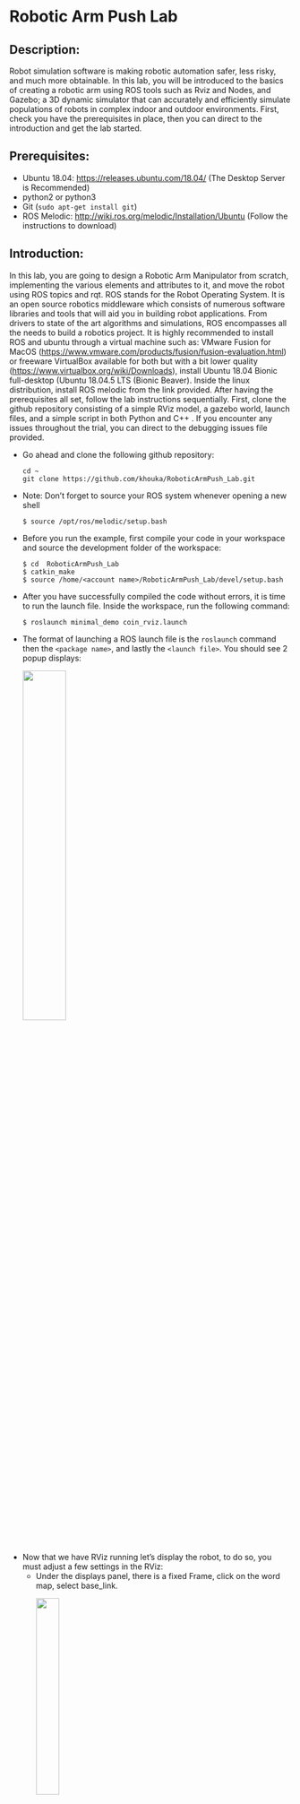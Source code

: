 # Robotic Arm Push Lab 


## Description:
   Robot simulation software is making robotic automation safer, less risky, and much more obtainable. In this lab, you will be introduced to the basics of creating a robotic arm using ROS tools such as Rviz and Nodes, and Gazebo; a 3D dynamic simulator that can accurately and efficiently simulate populations of robots in complex indoor and outdoor environments. First, check you have the prerequisites in place, then you can direct to the introduction and get the lab started. 

## Prerequisites: 
* Ubuntu 18.04: https://releases.ubuntu.com/18.04/ (The Desktop Server is Recommended)
* python2 or python3
* Git (`sudo apt-get install git`)
* ROS Melodic: http://wiki.ros.org/melodic/Installation/Ubuntu (Follow the instructions to download)

## Introduction:
In this lab, you are going to design a Robotic Arm Manipulator from scratch, implementing the various elements and attributes to it, and move the robot using ROS topics and rqt. ROS stands for the Robot Operating System. It is an open source robotics middleware which consists of numerous software libraries and tools that will aid you in building robot applications. From drivers to state of the art algorithms and simulations, ROS encompasses all the needs to build a robotics project. It is highly recommended to install ROS and ubuntu through a virtual machine such as: VMware Fusion for MacOS (https://www.vmware.com/products/fusion/fusion-evaluation.html) or freeware VirtualBox available for both but with a bit lower quality (https://www.virtualbox.org/wiki/Downloads), install Ubuntu 18.04 Bionic full-desktop (Ubuntu 18.04.5 LTS (Bionic Beaver). Inside the linux distribution, install ROS melodic from the link provided. After having the prerequisites all set, follow the lab instructions sequentially. First, clone the github repository consisting of a simple RViz model, a gazebo world, launch files, and a simple script in both Python and C++ . If you encounter any issues throughout the trial, you can direct to the debugging issues file provided.

- Go ahead and clone the following github repository:
  ```
  cd ~
  git clone https://github.com/khouka/RoboticArmPush_Lab.git
  ```
- Note: Don’t forget to source your ROS system whenever opening a new shell
  ```
  $ source /opt/ros/melodic/setup.bash
  ```
- Before you run the example, first compile your code in your workspace and source the development folder of the workspace:
  ```
  $ cd  RoboticArmPush_Lab
  $ catkin_make 
  $ source /home/<account name>/RoboticArmPush_Lab/devel/setup.bash
  ```
- After you have successfully compiled the code without errors, it is time to run the launch file. Inside the workspace, run the following command:
  ```
  $ roslaunch minimal_demo coin_rviz.launch
  ```
- The format of launching a ROS launch file is the `roslaunch` command then the `<package name>`, and lastly the `<launch file>`. You should see 2 popup displays:
  <p align="left">
  <img src="figures/1.png" alt="" width="40%">
  </p>
- Now that we have RViz running let’s display the robot, to do so, you must adjust a few settings in the RViz: 
  - Under the displays panel, there is a fixed Frame, click on the word map, select base_link.
    <p align="left">
    <img src="figures/2.png" alt="" width="30%">
    </p>  
  - There should be an Add bottom, at the bottom part of the RViz, click on the Add ,  scroll down and select the RobotModel. 
  - After adding the RobotModel the robot should appear, you can move the robot using the joint_state_publisher pop up. As you can see by moving joint 1 we are rotating around the z axis, and on joint 2 we are rotating around the y axis.
    <p align="left">
    <img src="https://media.giphy.com/media/5RQvkXs6W7LpfIdhyo/giphy.gif" alt="" width="50%">
    </p>
- Let’s configure and save the progress, so that you won’t have to readjust the settings every time you run the simulation. 
  - After adjusting the settings. Click on File in the top left corner, then `Save Config As`:
    <p align="left">
    <img src="figures/3.png" alt="" width="25%">
    </p>
  - Save the configuration inside the launch directory and name it `coin_config.rviz`
  - Lastly, make an adjustment in the `coin_rviz.launch` file by adding: 
    ```
    args=" -d $(find demo)/launch/coin_config.rviz"
    ```
    after the `type="rviz"` part of the code. Save and close the file. 
- Now if you launch the file again, the robot model should appear, as the adjustments were saved. Now let’s go over some basics of ROS, then we will take a look at the code you just ran. 

## ROS Basics:
In this segment, we will briefly go over some of the basics of using ROS. If you want to further learn about ROS, you can also head to the following link: (http://wiki.ros.org/ROS/Tutorials). 
  1. Workspace:
     A catkin workspace is a folder where you modify, build, and install catkin packages. All your work for a specific   project should be encompassed in a workspace. To create a workspace type:
     ```
     $ mkdir <workspace name>
     ```
     It is also good practice to keep all your packages inside an src folder in the workspace:
     ```
     $ cd <workspace name>
     $ mkdir src
     ```
  2. Package:
     A package is a directory that contains all of the files, programs, libraries, and datasets needed to provide some   useful functionality. Every program that you write in ROS will need to be inside a package. To create a package:
     ```
     $ catkin_create_pkg <package name>
     ```

  3. Adding dependencies:
     Inside your catkin package you will see two files: CMakeLists.txt and package.xml.
     - `CMakeLists.txt`:
       CMakeLists.txt file contains a set of directives and instructions describing the project's  source files and          targets. To add depencies, search for the lines:
       ```
       ## is used, also find other catkin packages
       find_package(catkin REQUIRED)
       ```
       Edit to:
       ```
       ## is used, also find other catkin packages
       find_package(catkin REQUIRED COMPONENTS
       package name
       package name
       )
       ```
     - `Package.xml`:
       The same dependencies you added to your CMakelist.txt, you must add here. 
       ```
       <!--   <doc_depend>doxygen</doc_depend> -->
       <buildtool_depend>catkin</buildtool_depend>
       ```
       Add the dependencies in this format, make you sure you save the file afterwards.
       ```
       <build_depend>package name</build_depend>
       <exec_depend>package name</exec_depend>
       ```
  4. Compiling and sourcing:
     After editing the workspace, you must compile your code using:
     ```
     $ catkin_make
     ```
     After compiling you must source the development folder of workspace:
     ```
     $ source /home/<account name>/<workspace name>/devel/setup.bash
     ```
## The Code Explained
- Since this file is in xml format, the file should start with this header. Defining the version first, then the robot name and the xacro xmlns declaration(the link). 
  ```
  <?xml version="1.0"?> 
  <robot name="coin" xmlns:xacro="http://www.ros.org/wiki/xacro">
  ```
- The blue lines are simply for organization and neatness purposes; think of them as dividers, there are many other ways to format your code. `<!--` is used to comment out code in the xml format.
- The material doesn’t display anything by itself, it must be called in one of the links or joints to be used. Think of them as add ons. Here we define materials for color purposes.
  ```
  <material name="< material name >">
    <color rgba="< The Color specified by four numbers representing r/g/b/a >"/>
  </material>
  ```
- Right after that we have the constant definitions. Here is where you will define any constants. The conversion from degree to radians is shown, because that's the unit used.
  ```
  <xacro:property name="deg" value="0.017453293"/>
  ```
- For the next two categories, the links and the joints, we will have a lengthier explanation as they are the fundamentals of any robot simulation. 

### Links:
The link element describes a rigid body with an inertia, visual features, and collision properties. For now we will only focus on the visual property, you will come across the other two properties throughout the lab. Below is an unmodified version of the code.
  ```
  <link name="< name of the link>">            
     <visual>
         <geometry>
            <box size="<size values"/>
         </geometry>
         <material name ="< color name>"/>
         <origin rpy="<link’s rpy>" xyz="<link’s xyz"/>
     </visual>
  </link>
  ```
<p align="left">
<img src="figures/Links.png" alt="" width="70%" length="180%">
</p>
<p align="left">
<img src="figures/xyzandrpy.png" alt="" width="60%">
</p>

### Joints:
The joint element describes the kinematics and the dynamics of the joint. There are a total   of 6 types of joints. For this series we will utilize three; The revolute type, a hinge joint that rotates along the axis.The fixed type, which locks all degrees of freedom. We use this since we need a joint between the two links, otherwise it would bring up a root error. Lastly, for the grippers of the robotic arm, we use the prismatic type, a sliding joint that slides along the axis.
  ```
  <joint name="<joint name>" type="<The type of the joint">
     <parent link="name of the parent link"/>
     <child link="name of the child link"/>
     <axis xyz="The axis differs for each type>" />
     <limit effort="300" lower="rad or m" upper="rad or m" velocity="rad/s or m/s" />
     <origin xyz="" rpy=""/>
  </joint>
  ```
<p align="left">
<img src="figures/Joints.png" alt="" width="80%" length="200%">
</p>

### Launch file:
In order to visualize the model in RViz and Gazebo later on, a launch file is mandatory. Launch files are of the format `.launch` and use a specific `XML` format. Inside the repostirty you cloned earlier, direct to the launch directory and open the same  launch file you configured earlier. The point of a launch file in general is that it helps in the task of launching multiple nodes together. This is what we are launching in this launch file:
- The param line locates and loads the xacro file that contains the robot description.
- To start a node, the `<node>` tags are used, which can be seen with the 3 nodes:
  - The first node is for publishing the state of the joints
  - The second node opens RViz with a predefined configuration
  - The third node opens a gui tool so that we can manipulate the joint’s values. 

## Task #1 Preparation and workspace setup
In this task, you will create the workspace structure for this project. Create a workspace called `ramSimulation_ws`,inside create a package called `ram_push`. Add five folders to your package: `config`, `launch`, `urdf`, `scripts`, and `worlds`. Compile and source your workspace. The directory structure should look like the following:
<p align="left">
<img src="figures/Task1.png" alt="" width="30%" length="100%">
</p>

## Task #2 Designing the arm manipulator
For this task, build a robotic arm from scratch by using the concepts covered earlier. Create an xml file and name it `ram.xacro` inside the `urdf/` directory. Build the robot there. Inside the `launch/` directory, create a launch file and name it `ram_rviz.launch`. After launching your simulation in RViz save and configure it. Use the diagrams and descriptions below for the characteristics of the links and joints of this robotic arm. 
<p align="left">
<img src="figures/modellinks&joints.png" alt="" width="80%">
</p>

## Task #3 Inertia and Collision Properties 
For this task, implement the Inertia and Collision Properties to the links of the robotic arm you designed in task 1. Both properties are encompassed by the link tag. In order to get your model to simulate properly, you need to define several physical properties of your robot, i.e. the properties that a physics engine like Gazebo would need. 
### Inertia:
Every link element being simulated needs an inertial tag, here is the unmodified format:
 ```
 <inertial>
     <mass value="1"/>
     <inertia ixx="1" ixy="0" ixz="0" iyy="1" iyz="0" izz="1"/>
 </inertial>
 ```
- Interia is a subelement of the link object, must start with `<inertial>` tags
- The mass is defined in kilograms.
- The 3x3 rotational inertia matrix is specified with the inertia element.
 <p align="left">
 <img src="figures/Interia&Collision.png" alt="" width="80%">
 </p>

### Collison: 
In order to get collision detection to work or to simulate the robot in Gazebo, you must define a collision element as well.
 ```
 <collision>
    <origin xyz="0 0 0" rpy="0 0 0"/>
    <geometry>
       <cylinder radius="0" length="0"/>
    </geometry>
 </collision>
 ```
- The collision element is also a subelement of the link object.
- The collision element defines its shape the same way the visual element does, with a geometry tag. Set it identical to the visual element.
- You can also specify an origin, the origin should be identical to the visual element. 

## Checkpoint:
Your robot should look similar to the one shown below, the joints should be able to move similarly and the collision property should show an identical model when under `RobotModel`you, uncheck the `Visual Enabled` and enable the `Collision Enabled`.
### The robot model:
 <p align="left">
 <img src="https://media.giphy.com/media/x7RnJWgISJnjuPd6Qd/giphy.gif" alt="" width="50%">
 </p>

### Checking the Collision:
 <p align="left">
 <img src="figures/CollisionCheck.gif" alt="" width="50%">
 </p>
 
## Task #4 Simulation using Gazebo
Gazebo is a 3D dynamic simulator which can accurately and efficiently simulate populations of robots in complex indoor and outdoor environments. Gazebo offers physics simulation at a high degree of fidelity, a suite of sensors, and interfaces for both users and programs. You will be using gazebo to design robots, test robotics algorithms, and apply it to real life scenarios. For this task, you will simulate your robot through Gazebo. Read the information below then complete the bulletin letters. 
### Installation:
  ```
  $ source /opt/ros/melodic/setup.bash
  $ sudo apt-get install ros-melodic-gazebo-ros-pkgs ros-melodic-gazebo-ros-control
  ```
### Testing:
  - In a new shell run roscore, Then in another shell run gazebo:
    ```
    $ roscore 
    $ rosrun gazebo_ros gazebo
    ```
The output should be the Gazebo GUI, if you encounter any errors please direct to the debugging page and check Issue 1 and Issue 2. 
### Gazebo plug-in:
 ```
 <!--.........Gazebo plugins........ -->
 <gazebo>
    <plugin name="gazebo_ros_control" filename="libgazebo_ros_control.so">
      <robotNamespace>/ram</robotNamespace>
    </plugin>
 </gazebo>
 ```
- The gazebo_ros_control Gazebo plugin provides a pluginlib-based interface to implement custom interfaces between Gazebo and ros_control for simulating mechanisms or numerous sorts. 
### Gazebo launch file:
To spawn your robot by using gazebo, you must first create a launch file for gazebo. Here is an example:
```
<?xml version="1.0" encoding="UTF-8"?>
<launch>        
 <param name="robot_description" command="$(find xacro)/xacro --inorder '$(find <package name>)/urdf/<file name>.xacro'" />
  <arg name="x" default="0"/>
  <arg name="y" default="0"/>
  <arg name="z" default="0"/>
       
  <node name="<robot name>" pkg="gazebo_ros" type="spawn_model" output="screen"
    args="-urdf -param robot_description -model ram -x $(arg x) -y $(arg y) -z $(arg z)" />             
</launch>
```
- First, define the robot description parameter, using xacro to direct it to the directory in which the ram.xacro file is.
- The next 3 lines are the coordinates where the robot will spawn. 
- The next two lines is the node which will execute the parameters above. 
To launch your gazebo simulation:
-  In a shell, run roscore: 
- In another shell, run the gazebo simulation using: 
  ```
  $ rosrun gazebo_ros gazebo
  ```
- In a third shell, from your workspace directory run the launch file:
  ```
  $ roslaunch ram_push ram_spawn.launch
  ```
- Task 4: Tasks 
  - Add the gazebo plug-in to the ram.xacro file.
  - Create a gazebo launch file inside the launch directory and name it ram_spawn.launch
  - Add a fixed joint inside your xacro file that holds the base_link with the gazebo world.
  - You might receive an error when launching the simulation because of the fixed joint types. Since there is no fixed joint type in SDF similar to one in URDF, a fixed joint does not exist in simulation. The URDF parser eliminates fixed joints by restructuring the URDF contents. There are workarounds for this, constraining the limits to zero can also mean a fixed joint.
  - Set the colors of the links as shown below:
    <p align="left">
    <img src="figures/model.png" alt="" width="50%">
    </p>

## Task #5 Transmission and Actuators
The transmission element is an extension to the URDF robot description model which can describe the relationship between a joint and an actuator. The controller commands effort on the joint, and the transmission translates them into effort on the actuator. Here is an unmodified transmission element:
```
  <transmission name="trans##">
    <type>transmission_interface/SimpleTransmission</type>
    <joint name="<joint name>">   
      <hardwareInterface>hardware_interface/EffortJointInterface</hardwareInterface>
    </joint>
    <actuator name="motor##"> 
      <hardwareInterface>hardware_interface/EffortJointInterface</hardwareInterface>
      <mechanicalReduction>1</mechanicalReduction>
    </actuator>
  </transmission>
```
- The `transmission tag`, while also defining its name
- `transmission_interface/SimpleTransmission` is the only interface supported. 
- The `hardwareInterface` could be position, velocity, or effort interfaces.
- The hardware interface will be loaded by `gazebo_ros_control` plugin.
- For more information on hardware interfaces, visit the link:(http://wiki.ros.org/ros_control#Hardware_Interfaces)
- Task 5: Tasks 
  - Add the Transmission and Actuators to each joint. It’s more organized to set a new divider and list all the transmissions underneath. 
  - Add the following dependencies to your package:
    ```
    controller_manger 
    joint_state_controller 
    robot_state_publisher
    ```
  - Compile and source your devel directory afterwards

## Task #6 Joint Controllers and PID 
The PID gains and controller settings must be saved in a `yaml` file that gets loaded to the param server via the roslaunch file. After reading the information below, create a yaml file inside the `config/` folder and name it `ram_control.yaml`. Add joint controllers for your robots joints. The typical controller encompasses 2 key segments:
  ```
  The typical controller encompasses 2 key segments:
  # Publish all joint states -----------------------------
  joint_state_controller:
    type: joint_state_controller/JointStateController
    publish_rate: 50
  ```
 - This controller is found in the joint_state_controller package and publishes the state of the robot's joints into ROS directly from Gazebo. 
  ```
  # Position Controllers ----------------------------------
  joint1_position_controller:
   type: effort_controllers/JointPositionController
   joint: joint1
   pid: {p:100.0 , i:0.1, d:10.0}
  ```
 - Use the Position controllers for the robot’s joints. The joint_position_controller (position input goes into a PID controller that outputs force/torque to the joint)
 - From the effort_controllers, we will use the jointPostionController
 - The pid gains; the proportional, integral, and derivative gains.

### Tuning the PID gains:
Use the dynamic reconfigure to tune the proportional, derivative, and integral gains of the PID controller. Having too inaccurate PID values can cause the robot to shake, and act inaccurately when sending commands to the joints. 
- In a new shell launch rqt by running the following:
   ```
   $ rosrun rqt_gui rqt_gui
   ```
- Click on the `Plugins`, then inside the `Configurations`, Add the `Dynamic Reconfigure` plugin to rqt.
  <p align="left">
  <img src="figures/pid1.png" alt="" width="35%">
  </p>
- By clicking on ram under gazebo, it should reveal all the 7 joint controllers, by clicking on them the ”pid” option should appear. Clicking on the “pid” option of every joint controller should reveal 5 sliders that let you tune the controller, as shown below.
  - P gains: The error, distance between the actual position and the target position
  - I gains: The accumulative error
  - D gains: The change in error
    <p align="left">
    <img src="figures/pid2.png" alt="" width="50%">
    </p>
- To adjust these values send joint command messages through ROS topics or rqt as explained in Task 7. Adjust these values until you get the desired performance of your controller.

## Task #7 Using ROS topics and rqt
Launch your gazebo world and your robot simulation in another shell.  One of the ways to send joint commands is through ROS topics and rqt. There are more ameliorated ways to be used later on. Here a visualization of how the process will undergo:
  <p align="left">
  <img src="https://index.ros.org/doc/ros2/_images/Topic-SinglePublisherandSingleSubscriber.gif" alt="" width="50%">
  </p>
- In a new shell, run the following to view the topics that are currently running, to learn more about ROS topics, visit the following link(http://wiki.ros.org/Topics):

  ```
  $ rostopic list 
  ```
  <p align="left">
  <img src="figures/rostopic.png" alt="" width="50%">
  </p> 
- Now to send joint commands use the following command line format:

 ```
 $ rostopic pub -1 /ram/joint1_position_controller/command std_msgs/Float64 "data: -1.0"
 ```
- Now let’s do the same, but with rqt. In a new shell launch rqt by running the following:

 ```
 $ rosrun rqt_gui rqt_gui
 ```
 - The rqt popup will display, click on `plugins`, then on `Topics`:
   <p align="left">
   <img src="figures/rqt1.png" alt="" width="25%">
   </p> 
 - Select the `message publisher`, The Message Publisher sub popup should be displayed, search for the joint’s `joint_position_controller/command` and press the green add button.
   <p align="left">
   <img src="figures/rqt2.png" alt="" width="50%">
   </p> 
 - Click on the arrow to the left of the `/ram/joint`, and set the expression amount. Finally, for the command  to be sent,  click on the blank box to the right of the arrow.
   <p align="left">
   <img src="figures/rqt2.png" alt="" width="50%">
   </p> 
   
## Task #8 Gazebo World 
A world in gazebo simply means a collection of robots and objects; such as balls and tables, and global parameters including the sky, and physics properties. It’s good practice to keep your worlds inside a `worlds/` folder. Inside the repository you cloned earlier, go ahead and launch the world example:
 ```
 $ roslaunch minimal_demo demo_world.launch 
 ```
 - Designing your world:
   - Run an empty gazebo simulation
   - Inside you can easily add and adjust models, click on the insert, and select whatever models you want from the vast list.
   - Once you're done, select the File menu and click on Save World As. A pop-up will appear asking you to enter a new filename. Enter brick.world and save it inside the worlds folder.
   - Inside the `launch/` folder, you will find another launch file called `demo_world` which you just simulated. That’s the typical format of a gazebo world launch file. Create a world with a table not so far from the origin. Save it as `table.world` inside the worlds folder. Create a launch file for this world and name it `ram_world.launch`.

## Task #9 ROS Publisher(Python & C++)
Inside the repository you cloned earlier, there is a folder called `scripts/`. The folder contains a simple Python and C++ publisher, just the basic necessary structure of how to send joint commands through ROS publisher in both programming languages. When running these, make sure you have `roscore`, the ros master node, running on a separate shell.

### Writing a Publisher(Python)
A python publisher node consists of a couple mandatory parts. "Node" is the ROS term for an executable that is connected to the ROS network. You can find the full code inside the scripts, `Pub.py` Let’s go over the key segments:
 ```
 #!/usr/bin/env python
 ```
- This should be the first line of your python node, this declaration makes sure your script is executed as a Python script.
 ```
 import rospy
 ```
- You must import rospy if you are writing a ROS Node. Rospy is the python client library for ROS. 
 ```
 from std_msgs.msg import Float64
 ```
- You must also import a message type library for publishing. Here, from the `std_msgs.msg` package  we can import the `Float64` message type, because the joint commands receive their values as Float64. 
 ```
 class <class name>():
    def __init__(self):
        rospy.init_node('<node name>', anonymous=True)
 ```
- First define a class, then the class instructor, `rospy.init_node()`, is very important as it tells rospy the name of your node that until rospy has this information, it cannot start communicating with the ROS Master.
 ```
 self.pub = rospy.Publisher('<ROS topic name', <message type>, queue_size=10) 
 self.pub.publish(<the value>)
 ```
- Using `rospy.Publisher`, you declare that the node publishes messages of the type you declare, which we imported from the `<>.msg` module, over a topic, and lastly set the `queue size` to 10. The queue size limits the amount of queued messages if any subscriber is not receiving them fast enough.
 ```
 def main():
    obj = <class name>()
    obj.<method name>()
 ```
- It’s good practice to finish your code with a main method, the main method should contain all the methods in a chronological order of what the script should execute. 
 ```
 if __name__ == '__main__':
    try:
      main()  
    except rospy.ROSInterruptException:
        pass
 ```
- The program will execute what is written here, simply call the main method you defined earlier, the rospy.ROSInterruptException exception is sed to ignore exceptions which can be thrown by rospy.sleep() and rospy.Rate.sleep() methods when Ctrl-C is pressed.
To run the python file, simply direct to the directory the file is located in and run:
 ```
 $ python <filename>.py
 ```
### Writing a Publisher(C++) 
Similar to how the python publisher node has some key segments, the C++ has some of its own. Writing a C++ node is more complex and requires stricter formatting to work. You can find the full code inside the scripts, `Pub.cpp` Let’s go over the key parts:
```
#include <ros/ros.h>
#include <std_msgs/Float64.h>
```
- ros/ros.h is the ros library that includes all the headers necessary to use the most common pieces of the ROS system. It’s like rospy for the python script. Also import the Float64 message type from std_msgs, as the joint command is in that data type.
 ```
 int main(int argc, char **argv)
 {
  ros::init(argc, argv, "< node name>");
  ros::NodeHandle n;
 ```
- Instantiate the main header, and Initialize ROS. Specify the name of the node. Node names must be unique in a running system. Create a handle to this process' node. The first NodeHandle created will actually do the initialization of the node.
 ```
 ros::Publisher joint1_pub;
 joint1_pub = n.advertise<std_msgs::Float64>("< ROS topic name", 10)
 ```
- First, a publisher is created, then define the publisher using the method provided above, this tells the master that you will publish a message of type std_msgs/Float64 on a topic. The second argument is the size of our publishing queue. 
 ```
 ros::Rate loop_rate(10);
  while (ros::ok())
  {
 ```
- A ros::Rate object allows you to specify a frequency that you would like to loop at. The script will run what is located inside the `ros::ok()`. There are other alternatives, 
 ```
  std_msgs::Float64 <message name>;
  <message name>.data = 2.0;
  joint1_pub.publish(<message name>);
 ```
- Here, we broadcast a message on ROS using a message-adapted class, generally generated from a msg file. Here the standard `Float64` message is used, which has one member: `data`. And the last line is self explanatory, the message is published to the topic. 
 ```
 ros::spinOnce();
   loop_rate.sleep();
  }
}
 ```
- Although `ros::spinOnce()` doesn’t serve much in this program, it’s good practice to keep it in every node. The ros::Rate object sets the program to sleep for the time remaining until the hz publish rate. 
Unlike the python scripts, C++ nodes requires some further steps before executing:
